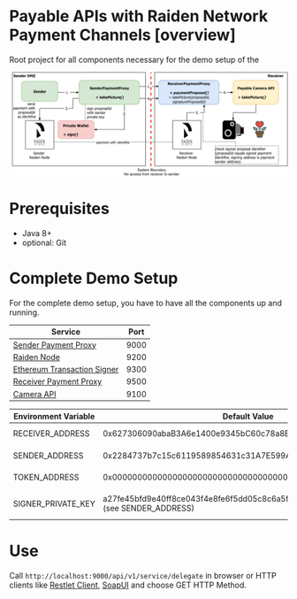 # Payable APIs with Raiden Network Payment Channels [overview]

Root project for all components necessary for the demo setup of the 

![Integration overview](docs/img/paidAPI.png)

# Prerequisites

* Java 8+
* optional: Git

# Complete Demo Setup

For the complete demo setup, you have to have all the components up and running.

| Service | Port |
| --- | --- |
| [Sender Payment Proxy](raiden-payment-sender-proxy) | 9000 |
| [Raiden Node](raiden-mock) | 9200 | 
| [Ethereum Transaction Signer](ethereum-transaction-signer) | 9300 | 
| [Receiver Payment Proxy](raiden-payment-proxy) | 9500 |
| [Camera API](payable-service) | 9100 |

| Environment Variable | Default Value | Component |
| --- | --- | --- |
| RECEIVER_ADDRESS | 0x627306090abaB3A6e1400e9345bC60c78a8BEf57 | Receiver/Sender Payment Proxy |
| SENDER_ADDRESS | 0x2284737b7c15c6119589854631c31A7E599A3dB3 | Receiver/Sender Payment Proxy |
| TOKEN_ADDRESS | 0x0000000000000000000000000000000000000001 | Receiver/Sender Payment Proxy |
| SIGNER_PRIVATE_KEY | a27fe45bfd9e40ff8ce043f4e8fe6f5dd05c8c6a5ff8494fbe334349500830b5 (see SENDER_ADDRESS) | Ethereum Transaction Signer |

# Use

Call `http://localhost:9000/api/v1/service/delegate` in browser or HTTP clients like [Restlet Client](https://restlet.com/modules/client/), [SoapUI](https://www.soapui.org/) and choose GET HTTP Method.
